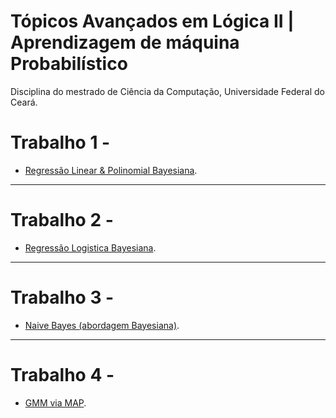 # Tópicos Avançados em Lógica II | Aprendizagem de máquina Probabilístico

Disciplina do mestrado de Ciência da Computação, Universidade Federal do Ceará.

# Trabalho 1 - 
* [Regressão Linear & Polinomial Bayesiana](Trabalho01/).

---

# Trabalho 2 -
* [Regressão Logistica Bayesiana](Trabalho02/).

---

# Trabalho 3 - 
* [Naive Bayes (abordagem Bayesiana)](Trabalho03/).

---

# Trabalho 4 -
* [GMM via MAP](Trabalho04/).


